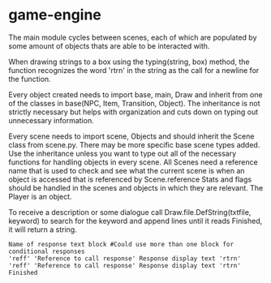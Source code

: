 # game-engine

The main module cycles between scenes, each of which are populated by some amount of objects thats are able to be interacted with. 

When drawing strings to a box using the typing(string, box) method, the function recognizes the word 'rtrn' in the string as the call for a newline for the function.

Every object created needs to    import base, main, Draw     and inherit from one of the classes in base(NPC, Item, Transition, Object). The inheritance is not strictly necessary but helps with organization and cuts down on typing out unnecessary information.

Every scene needs to     import scene, Objects      and should inherit the Scene class from scene.py. There may be more specific base scene types added. Use the inheritance unless you want to type out all of the necessary functions for handling objects in every scene.
All Scenes need a reference name that is used to check and see what the current scene is when an object is accessed that is referenced by
 Scene.reference
Stats and flags should be handled in the scenes and objects in which they are relevant. The Player is an object.


To receive a description or some dialogue call Draw.file.DefString(txtfile, keyword) to search for the keyword and append lines until it reads Finished, it will return a string.

```Format for response text:
Name of response text block #Could use more than one block for conditional responses
'reff' 'Reference to call response' Response display text 'rtrn'
'reff' 'Reference to call response' Response display text 'rtrn'
Finished
```
